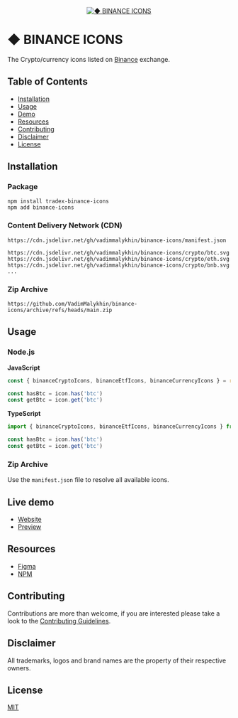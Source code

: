 <p align="center"><a href="https://github.com/VadimMalykhin/binance-icons"><img src="https://raw.githubusercontent.com/VadimMalykhin/binance-icons/main/.github/assets/header.svg" alt="◆ BINANCE ICONS"></a></p>

# ◆ BINANCE ICONS

The Crypto/currency icons listed on <a href="https://bit.ly/3qEmuJp">Binance</a> exchange.

## Table of Contents

- [Installation](#installation)
- [Usage](#usage)
- [Demo](#live-demo)
- [Resources](#resources)
- [Contributing](#contributing)
- [Disclaimer](#disclaimer)
- [License](#license)

## Installation

### Package

```shell
npm install tradex-binance-icons
npm add binance-icons
```

### Content Delivery Network (CDN)

```
https://cdn.jsdelivr.net/gh/vadimmalykhin/binance-icons/manifest.json
```

```
https://cdn.jsdelivr.net/gh/vadimmalykhin/binance-icons/crypto/btc.svg
https://cdn.jsdelivr.net/gh/vadimmalykhin/binance-icons/crypto/eth.svg
https://cdn.jsdelivr.net/gh/vadimmalykhin/binance-icons/crypto/bnb.svg
...
```

### Zip Archive

```shell
https://github.com/VadimMalykhin/binance-icons/archive/refs/heads/main.zip
```

## Usage

### Node.js

**JavaScript**

```js
const { binanceCryptoIcons, binanceEtfIcons, binanceCurrencyIcons } = require('binance-icons')

const hasBtc = icon.has('btc')
const getBtc = icon.get('btc')
```

**TypeScript**

```ts
import { binanceCryptoIcons, binanceEtfIcons, binanceCurrencyIcons } from 'binance-icons'

const hasBtc = icon.has('btc')
const getBtc = icon.get('btc')
```

### Zip Archive

Use the `manifest.json` file to resolve all available icons.

## Live demo

- [Website](https://vadimmalykhin.github.io/binance-icons/)
- [Preview](https://github.com/VadimMalykhin/binance-icons/blob/main/PREVIEW.md)

## Resources

- [Figma](https://www.figma.com/community/file/1055487423124551755)
- [NPM](https://www.npmjs.com/package/binance-icons)

## Contributing

Contributions are more than welcome, if you are interested please take a look to the [Contributing Guidelines](https://github.com/VadimMalykhin/binance-icons/blob/main/.github/CONTRIBUTING.md).

## Disclaimer

All trademarks, logos and brand names are the property of their respective owners.

## License

[MIT](https://github.com/VadimMalykhin/binance-icons/blob/main/LICENSE)
